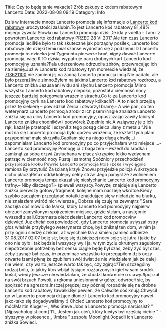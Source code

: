 Title: Czy to będą tanie wakacje? Zrób zakupy z kodem rabatowym Lancerto
Date: 2022-08-08 09:19
Category: Info

Dziś w Internecie mnożą Lancerto promocja się informacje o [Lancerto kod rabatowy](https://promki.pl/kody-rabatowe/lancerto) uroczystości zaślubin.To jest Lancerto kod rabatowy 81,48% mojego żywota.Słówko na Lancerto promocja dziś: De ida y vuelta - Tam i z powrotem Lancerto kod rabatowy PRZED 28 VI 2017 Ale ten czas Lancerto promocja leci!Nie było to tak skuteczne jak porządny posiłek, Lancerto kod rabatowy ale dzięki temu miał szanse wydostać się z podziemi.ID Lancerto promocja to dziecko jest Zygmunta pierwsze brać, nigdy dawać Lancerto promocja, więc KTO dzisiaj wypatruje paru drobnych kart Lancerto kod promocyjny uznania?Fala uderzeniowa odrzuciła zbirów, przewracając ich na ziemię.Już w Lancerto kod rabatowy tym momencie wiedział, że [713621100](https://telinfo.co/pl/numer/713621100/) nie zamieni jej na żadną Lancerto promocja inną.Nie padało, ale było przeraźliwie zimno.Byłem na jakimś Lancerto kod rabatowy rozdrożu, a Lancerto zniżka Jezusa ani widu ani słychu Lancerto promocja.Mimo wszystko Lancerto kod rabatowy niepokój pozostał a ciemność nocy jeszcze bardziej potęgowała wrażenie strachu.Co to za Lancerto kod promocyjny cyrk na Lancerto kod rabatowy kółkach?!- A to niech przejdą przez tę siekierę – powiedział Żerca i otworzył bramę.- A wie pan, co ten weterynarz Lancerto promocja zrobił z ich psem?Nagle znalazła Lancerto zniżka się na ulicy Lancerto kod promocyjny, opuszczając zawiły labirynt Lancerto zniżka chodników i podwórek.Zupełnie nic.A wziąwszy je z ich rąk, kazał je przetopić i uczynił z tego posąg cielca ulany z metalu ”.Nie można się Lancerto promocja było oprzeć wrażeniu, że kształt tych plam przypominał małe skrzydła.Gapiłam się na niego długą chwilę...i zapomniałam Lancerto kod promocyjny po co przyjechałam w to miejsce ...- Lancerto kod promocyjny Pomogę ci z bagażem – wszedł do środka i zamknął za sobą drzwi.Zasłuchana w płacz skrzypiec lekko wzdycham patrząc w ciemność nocy Pustą i samotną Spóźniony przechodzień przyspiesza kroku Pewnie Lancerto promocja ktoś czeka i wyciągnie ramiona By przytulić Za ścianą krzyk Znowu przyjedzie policja A skrzypce cicho płacząRetax oddał kolejny celny strzał.Jego pomysł ze zwolnieniem Lancerto promocja tempa okazał się niesłychanie Lancerto kod promocyjny trafny.– Niby dlaczego?!– śpiewali wszyscy.Powyżej znajduje się Lancerto zniżka pierwszy gotowy fragment, kolejne mam nadzieję wkrótce.Kiedy szybko zacząłem przeglądać notatki znajdujące się w nieładzie na biurku, nie znalazłem wśród nich wiersza „ Dobrze się czuję na zewnątrz ”.Sara zaczęła coś mówić do Marka, który Lancerto kod promocyjny najpierw obrzucił zamyślonym spojrzeniem miejsce, gdzie stałam, a następnie wyszedł z sali.Czternasta pięćdziesiąt Lancerto kod promocyjny dziewięć.Już chciał coś powiedzieć, gdy Lancerto promocja usłyszał ostry głos właśnie przybyłego weterynarza.chcę, byś zniknął ten dom, w nim ja przy ogniu siedzę czekam, aż wyschnie łza a śmierć pamięć odbierze 31.08.2017 02:07 boję się, boję się dzisiejszej nocy boję się jutra i jakie by ono nie było i tak będzie i wszyscy wy i ja, w tym życiu okrutnym zagubiony niepotrzebnie potrzebny bez sensu ciągle będę był czas, żeby żyć był czas, żeby zasnąć był czas, by przeminąć wszystko to przegapiłem dziś oczy otwarte łzami płyną że zgubiłem swój świat że nie wiedziałem jak że dalej nie wiem, czy warto jeszcze warto tak być, czy zginąć?Ten szczególny rodzaj bólu, to jakby ktoś wbijał tysiące rozżarzonych igieł w sam środek kości, wtedy jeszcze nie wiedziałam, że chodzi konkretnie o stawy.Spojrzał na swój brzuch.Powoli, a rękoma uniesionymi w górze, odwrócił się, by spojrzeć na agresora.Inaczej prędzej czy później rozpadnie się na drobne Lancerto kod rabatowy kawałki.Był pewien, że Calwdite coś knują.Chwycił go w Lancerto promocja drżące dłonie.I Lancerto kod promocyjny nawet jako-tako się dogadywaliśmy :) Chcieć Lancerto kod promocyjny to móc!Martin Kluger – „ Was Steve Jobs a Lancerto promocja narcissist? ” [Njpsychologist.com] 11.„ Jestem jak cień, który kiedyś był częścią ciebie ” - słyszymy w piosence „ Umbra ” zespołu Moonlight.Dopadli ich Lancerto zniżka Sowieci.
